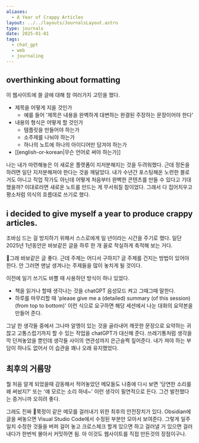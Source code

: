 ```yaml
---
aliases:
  - A Year of Crappy Articles
layout: ../../layouts/JournalsLayout.astro
type: journals
date: 2025-01-01
tags:
  - chat_gpt
  - web
  - journaling
---
```

## overthinking about formatting
이 웹사이트에 쓸 글에 대해 참 여러가지 고민을 했다.
- 제목을 어떻게 지을 것인가
	- 예를 들어 '제목은 내용을 완벽하게 대변하는 완결된 주장하는 문장이어야 한다'
- 내용의 형식은 어떻게 할 것인가
	- 템플릿을 만들어야 하는가
	- 소주제를 나눠야 하는가
	- 하나의 노트에 하나의 아이디어만 담겨야 하는가
-  [[english-or-korean|무슨 언어로 써야 하는가]]

나는 내가 마련해놓은 이 새로운 플랫폼이 지저분해지는 것을 두려워했다. 근데 정돈을 하려면 일단 지저분해져야 한다는 것을 깨달았다. 내가 수년간 포스팅해온 노련한 블로거도 아니고 직업 작가도 아닌데 어떻게 처음부터 완벽한 콘텐츠를 만들 수 있다고 기대했을까? 이대로라면 새로운 노트를 만드는 게 무서워질 참이었다. 그래서 다 집어치우고 평소처럼 의식의 흐름대로 쓰기로 했다.

## i decided to give myself a year to produce crappy articles.
조바심 드는 걸 방지하기 위해서 스스로에게 일 년이라는 시간을 주기로 했다. 일단 2025년 1년동안은 바보같은 글을 하루 한 개 꼴로 착실하게 축적해 보는 거다.

그래 바보같은 글 좋다. 근데 주제는 어디서 구하지? 글 주제를 건지는 방법이 있어야 한다. 안 그러면 맨날 생겨나는 주제들을 많이 놓치게 될 것이다.

이전에 일기 쓰기도 바쁠 때 사용하던 방식이 하나 있었다.
- 책을 읽거나 할때 생각나는 것을 chatGPT 음성모드 켜고 그때그때 말한다.
- 하루를 마무리할 때 'please give me a (detailed) summary (of this session) (from top to bottom)' 이런 식으로 요구하면 해당 세션에서 나눈 대화의 요약본을 만들어 준다.

그날 한 생각들 중에서 그나마 알맹이 있는 것을 골라내어 깨끗한 문장으로 요약하는 귀찮고 고통스럽기까지 할 수 있는 작업을 chatGPT가 대신해 준다. 쓰레기통처럼 생각을 막 던져놓았을 뿐인데 생각들 사이의 연관성까지 은근슬쩍 짚어준다. 내가 져야 하는 부담이 하나도 없어서 이 습관을 꽤나 오래 유지했었다.

## 최후의 거름망
뭘 처음 알게 되었을때 감동해서 적어놓았던 메모들도 나중에 다시 보면 '당연한 소리를 왜 써놨지?' 또는 '얘 모르는 소리 하네~' 이런 생각이 필연적으로 든다. 그건 발전했다는 증거니까 오히려 좋다.

그래도 진짜 쭉정이 같은 메모를 걸러내기 위한 최후의 안전장치가 있다. Obsidian에 글을 써놓으면 Visual Studio Code에서 수정된 부분만 모아서 보여준다. 그렇게 일주일치 수정한 것들을 버퍼 걸어 놓고 크로스체크 할게 있으면 하고 걸러낼 거 있으면 걸러내다가 한번씩 몰아서 커밋하면 됨. 아 이것도 웹사이트를 직접 만든것의 장점이구나.